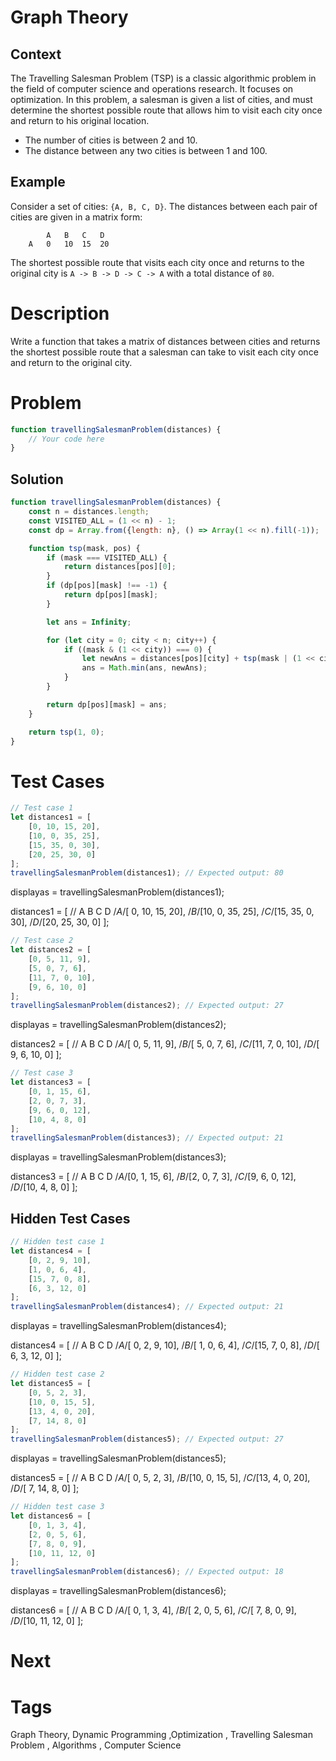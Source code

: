 # Graph Theory

## Context

The Travelling Salesman Problem (TSP) is a classic algorithmic problem in the field of computer science and operations
research. It focuses on optimization. In this problem, a salesman is given a list of cities, and must determine the
shortest possible route that allows him to visit each city once and return to his original location.

* The number of cities is between 2 and 10.
* The distance between any two cities is between 1 and 100.

## Example

Consider a set of cities: `{A, B, C, D}`. The distances between each pair of cities are given in a matrix form:

```text
        A   B   C   D
    A   0   10  15  20
```

The shortest possible route that visits each city once and returns to the original city is `A -> B -> D -> C -> A` with
a total distance of `80`.

# Description

Write a function that takes a matrix of distances between cities and returns the shortest possible route that a salesman
can take to visit each city once and return to the original city.

# Problem

```javascript
function travellingSalesmanProblem(distances) {
    // Your code here
}
```

## Solution

```javascript
function travellingSalesmanProblem(distances) {
    const n = distances.length;
    const VISITED_ALL = (1 << n) - 1;
    const dp = Array.from({length: n}, () => Array(1 << n).fill(-1));

    function tsp(mask, pos) {
        if (mask === VISITED_ALL) {
            return distances[pos][0];
        }
        if (dp[pos][mask] !== -1) {
            return dp[pos][mask];
        }

        let ans = Infinity;

        for (let city = 0; city < n; city++) {
            if ((mask & (1 << city)) === 0) {
                let newAns = distances[pos][city] + tsp(mask | (1 << city), city);
                ans = Math.min(ans, newAns);
            }
        }

        return dp[pos][mask] = ans;
    }

    return tsp(1, 0);
}
```

# Test Cases

```javascript
// Test case 1
let distances1 = [
    [0, 10, 15, 20],
    [10, 0, 35, 25],
    [15, 35, 0, 30],
    [20, 25, 30, 0]
];
travellingSalesmanProblem(distances1); // Expected output: 80
```

displayas = travellingSalesmanProblem(distances1);

distances1 = [
// A B C D
/*A*/[ 0, 10, 15, 20],
/*B*/[10, 0, 35, 25],
/*C*/[15, 35, 0, 30],
/*D*/[20, 25, 30, 0]
];

```javascript
// Test case 2
let distances2 = [
    [0, 5, 11, 9],
    [5, 0, 7, 6],
    [11, 7, 0, 10],
    [9, 6, 10, 0]
];
travellingSalesmanProblem(distances2); // Expected output: 27
```

displayas = travellingSalesmanProblem(distances2);

distances2 = [
// A B C D
/*A*/[ 0, 5, 11, 9],
/*B*/[ 5, 0, 7, 6],
/*C*/[11, 7, 0, 10],
/*D*/[ 9, 6, 10, 0]
];

```javascript
// Test case 3
let distances3 = [
    [0, 1, 15, 6],
    [2, 0, 7, 3],
    [9, 6, 0, 12],
    [10, 4, 8, 0]
];
travellingSalesmanProblem(distances3); // Expected output: 21
```

displayas = travellingSalesmanProblem(distances3);

distances3 = [
// A B C D
/*A*/[0, 1, 15, 6],
/*B*/[2, 0, 7, 3],
/*C*/[9, 6, 0, 12],
/*D*/[10, 4, 8, 0]
];

## Hidden Test Cases

```javascript
// Hidden test case 1
let distances4 = [
    [0, 2, 9, 10],
    [1, 0, 6, 4],
    [15, 7, 0, 8],
    [6, 3, 12, 0]
];
travellingSalesmanProblem(distances4); // Expected output: 21
```

displayas = travellingSalesmanProblem(distances4);

distances4 = [
// A B C D
/*A*/[ 0, 2, 9, 10],
/*B*/[ 1, 0, 6, 4],
/*C*/[15, 7, 0, 8],
/*D*/[ 6, 3, 12, 0]
];

```javascript
// Hidden test case 2
let distances5 = [
    [0, 5, 2, 3],
    [10, 0, 15, 5],
    [13, 4, 0, 20],
    [7, 14, 8, 0]
];
travellingSalesmanProblem(distances5); // Expected output: 27
```

displayas = travellingSalesmanProblem(distances5);

distances5 = [
// A B C D
/*A*/[ 0, 5, 2, 3],
/*B*/[10, 0, 15, 5],
/*C*/[13, 4, 0, 20],
/*D*/[ 7, 14, 8, 0]
];

```javascript
// Hidden test case 3
let distances6 = [
    [0, 1, 3, 4],
    [2, 0, 5, 6],
    [7, 8, 0, 9],
    [10, 11, 12, 0]
];
travellingSalesmanProblem(distances6); // Expected output: 18
```

displayas = travellingSalesmanProblem(distances6);

distances6 = [
// A B C D
/*A*/[ 0, 1, 3, 4],
/*B*/[ 2, 0, 5, 6],
/*C*/[ 7, 8, 0, 9],
/*D*/[10, 11, 12, 0]
];

# Next

# Tags

Graph Theory, Dynamic Programming ,Optimization , Travelling Salesman Problem , Algorithms , Computer Science